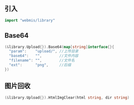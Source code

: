 ## 引入
```go
import "webmis/library"
```

## Base64
```go
(&library.Upload{}).Base64(map[string]interface{}{
  "param":    "upload/", //上传目录
  "base64":   "",        //文件内容
  "filename": "",        //文件名
  "ext":      "png",     //后缀
})
```

## 图片回收
```go
(&library.Upload{}).HtmlImgClear(html string, dir string)
```
